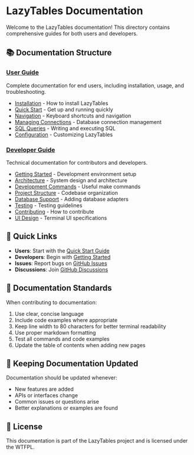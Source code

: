 # LazyTables Documentation

Welcome to the LazyTables documentation! This directory contains comprehensive guides for both users and developers.

## 📚 Documentation Structure

### [User Guide](./user/)
Complete documentation for end users, including installation, usage, and troubleshooting.

- [Installation](./user/installation.md) - How to install LazyTables
- [Quick Start](./user/quick-start.md) - Get up and running quickly
- [Navigation](./user/navigation.md) - Keyboard shortcuts and navigation
- [Managing Connections](./user/connections.md) - Database connection management
- [SQL Queries](./user/queries.md) - Writing and executing SQL
- [Configuration](./user/configuration.md) - Customizing LazyTables

### [Developer Guide](./dev/)
Technical documentation for contributors and developers.

- [Getting Started](./dev/001-getting-started.md) - Development environment setup
- [Architecture](./dev/002-architecture.md) - System design and architecture
- [Development Commands](./dev/003-development-commands.md) - Useful make commands
- [Project Structure](./dev/004-project-structure.md) - Codebase organization
- [Database Support](./dev/005-database-support.md) - Adding database adapters
- [Testing](./dev/006-testing.md) - Testing guidelines
- [Contributing](./dev/007-contributing.md) - How to contribute
- [UI Design](./dev/008-ui-design-specs.md) - Terminal UI specifications

## 🚀 Quick Links

- **Users**: Start with the [Quick Start Guide](./user/quick-start.md)
- **Developers**: Begin with [Getting Started](./dev/001-getting-started.md)
- **Issues**: Report bugs on [GitHub Issues](https://github.com/yuyudhan/LazyTables/issues)
- **Discussions**: Join [GitHub Discussions](https://github.com/yuyudhan/LazyTables/discussions)

## 📖 Documentation Standards

When contributing to documentation:

1. Use clear, concise language
2. Include code examples where appropriate
3. Keep line width to 80 characters for better terminal readability
4. Use proper markdown formatting
5. Test all commands and code examples
6. Update the table of contents when adding new pages

## 🔄 Keeping Documentation Updated

Documentation should be updated whenever:
- New features are added
- APIs or interfaces change
- Common issues or questions arise
- Better explanations or examples are found

## 📝 License

This documentation is part of the LazyTables project and is licensed under the WTFPL.